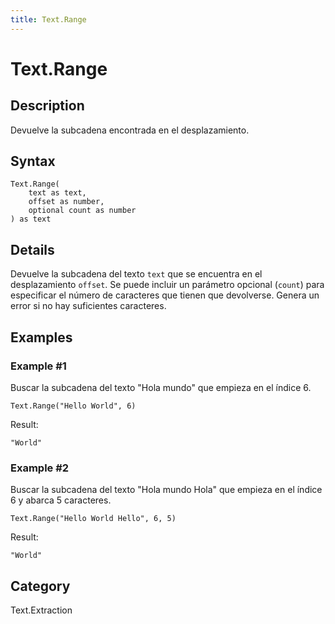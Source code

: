 ```yaml
---
title: Text.Range
---
```


# Text.Range


## Description

Devuelve la subcadena encontrada en el desplazamiento.


## Syntax

```powerquery
Text.Range(
    text as text,
    offset as number,
    optional count as number
) as text
```


## Details

Devuelve la subcadena del texto <code>text</code> que se encuentra en el desplazamiento <code>offset</code>.    Se puede incluir un parámetro opcional (<code>count</code>) para especificar el número de caracteres que tienen que devolverse. Genera un error si no hay suficientes caracteres.


## Examples

### Example #1 
Buscar la subcadena del texto &#34;Hola mundo&#34; que empieza en el índice 6.
```powerquery
Text.Range("Hello World", 6)
```

Result: 
```powerquery
"World"
```


### Example #2 
Buscar la subcadena del texto &#34;Hola mundo Hola&#34; que empieza en el índice 6 y abarca 5 caracteres.
```powerquery
Text.Range("Hello World Hello", 6, 5)
```

Result: 
```powerquery
"World"
```




## Category
Text.Extraction
